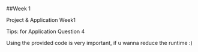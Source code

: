##Week 1

Project & Application Week1

Tips:
for Application Question 4

Using the provided code is very important, if u wanna reduce the runtime :)
